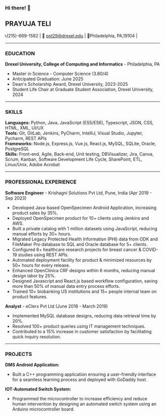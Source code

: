 ### Hi there! 👋

## PRAYUJA TELI 

📞(215)-669-1582 | 📩 pst29@drexel.edu | 📍Philadelphia, PA,19104 | 

---

### EDUCATION
**Drexel University, College of Computing and Informatics** - Philadelphia, PA
- Master in Science - Computer Science (3.80/4)
- Anticipated Graduation: June 2025
- Dean's Scholarship Award, Drexel University, 2023-2025
- Student Life Chair at Graduate Student Association, Drexel University, 2024

---

### SKILLS 
**Languages:** Python, Java, JavaScript (ES5/ES6), Typescript, JSON, CSS, HTML, XML, UI/UX  
**Tools:** Git, GitLab, Jenkins, PyCharm, IntelliJ, Visual Studio, Jupyter, Pycharm, REST APIs  
**Frameworks:** Node.js, Express.js, Vue.js, React.js, MySQL, SQLite, Oracle, PostgreSQL  
**Skills:** Front-end, Agile, Back-end, Unit testing, DBVisualizer, Jira, Canva, Scrum, Kanban, Software Development Life Cycle, SharePoint, ETL, Linux/Unix, Adobe Acrobat

---

### PROFESSIONAL EXPERIENCE
**Software Engineer** - Krishagni Solutions Pvt Ltd, Pune, India	(Apr 2019 - Sep 2023)
- Developed Java-based OpenSpecimen Android Application, increasing product sales by 35%.
- Deployed OpenSpecimen product for 10+ clients using Jenkins and AWS.
- Built a private catalog with 1 million datasets using JavaScript, reducing manual efforts by 30+ hours.
- Migrated Legacy Protected Health Information (PHI) data from ODK and FileMaker Pro database to SQL and Oracle database for 5+ clients.
- Configured 6+ healthcare research projects for breast cancer & COVID-19 studies using REST APIs.
- Automated deployment facility for product & minimized resources by 50+ hours for every release.
- Enhanced OpenClinica CRF designs within 6 months, reducing manual design labor by 25%.
- Designed Javascript and React.js based workflow configuration, saving more than 50% of manual data entry process efforts.
- Trained 10+ biobanking US institutions and 15+ people internal team on product features.

**Analyst** - eClerx Pvt Ltd	(June 2018 - March 2019)
- Implemented MySQL database designs, reducing data retrieval time by 20%.
- Resolved 100+ product queries using IT management techniques.
- Contributed to a 15% increase in customer satisfaction by facilitating quick inquiry resolution.

---

### PROJECTS
**DMS Android Application:**
- Built a C++ programming application ensuring a user-friendly interface for a seamless learning process and deployed with GoDaddy host.

**IOT-Automated Switch System:**
- Programmed the microcontroller to increase efficiency and reduce human intervention by designing an automated switch system using an Arduino microcontroller board.
